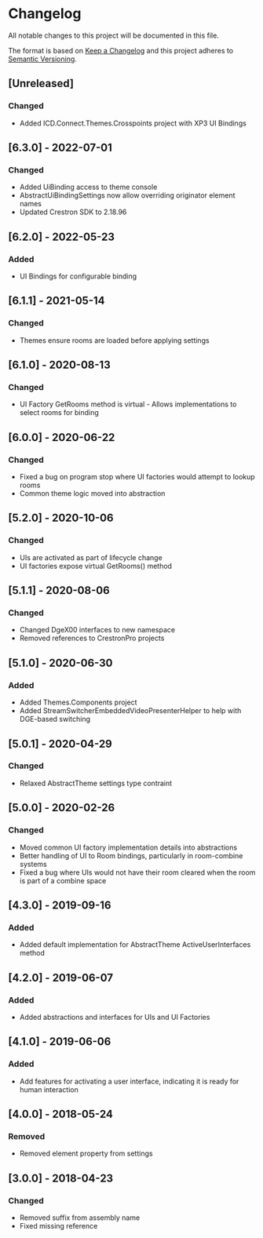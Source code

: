 # Changelog
All notable changes to this project will be documented in this file.

The format is based on [Keep a Changelog](http://keepachangelog.com/en/1.0.0/)
and this project adheres to [Semantic Versioning](http://semver.org/spec/v2.0.0.html).

## [Unreleased]
### Changed
 - Added ICD.Connect.Themes.Crosspoints project with XP3 UI Bindings

## [6.3.0] - 2022-07-01
### Changed
 - Added UiBinding access to theme console
 - AbstractUiBindingSettings now allow overriding originator element names
 - Updated Crestron SDK to 2.18.96

## [6.2.0] - 2022-05-23
### Added
 - UI Bindings for configurable binding

## [6.1.1] - 2021-05-14
### Changed
 - Themes ensure rooms are loaded before applying settings

## [6.1.0] - 2020-08-13
### Changed
 - UI Factory GetRooms method is virtual - Allows implementations to select rooms for binding

## [6.0.0] - 2020-06-22
### Changed
 - Fixed a bug on program stop where UI factories would attempt to lookup rooms
 - Common theme logic moved into abstraction

## [5.2.0] - 2020-10-06
### Changed
 - UIs are activated as part of lifecycle change
 - UI factories expose virtual GetRooms() method

## [5.1.1] - 2020-08-06
### Changed
 - Changed DgeX00 interfaces to new namespace
 - Removed references to CrestronPro projects

## [5.1.0] - 2020-06-30
### Added
 - Added Themes.Components project
 - Added StreamSwitcherEmbeddedVideoPresenterHelper to help with DGE-based switching

## [5.0.1] - 2020-04-29
### Changed
 - Relaxed AbstractTheme settings type contraint

## [5.0.0] - 2020-02-26
### Changed
 - Moved common UI factory implementation details into abstractions
 - Better handling of UI to Room bindings, particularly in room-combine systems
 - Fixed a bug where UIs would not have their room cleared when the room is part of a combine space

## [4.3.0] - 2019-09-16
### Added
 - Added default implementation for AbstractTheme ActiveUserInterfaces method

## [4.2.0] - 2019-06-07
### Added
 - Added abstractions and interfaces for UIs and UI Factories

## [4.1.0] - 2019-06-06
### Added
 - Add features for activating a user interface, indicating it is ready for human interaction

## [4.0.0] - 2018-05-24
### Removed
 - Removed element property from settings

## [3.0.0] - 2018-04-23
### Changed
 - Removed suffix from assembly name
 - Fixed missing reference
